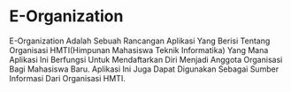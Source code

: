 # E-Organization

E-Organization Adalah Sebuah Rancangan Aplikasi Yang Berisi Tentang Organisasi HMTI(Himpunan Mahasiswa Teknik Informatika) Yang Mana Aplikasi Ini Berfungsi Untuk Mendaftarkan Diri Menjadi Anggota Organisasi Bagi Mahasiswa Baru. Aplikasi Ini Juga Dapat Digunakan Sebagai Sumber Informasi Dari Organisasi HMTI.
